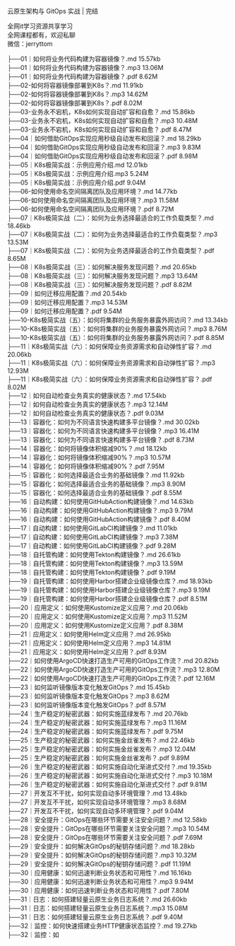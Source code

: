 云原生架构与 GitOps 实战 | 完结

全网it学习资源共享学习<br>全网课程都有，欢迎私聊<br>微信：jerryttom<br>

├──01｜如何将业务代码构建为容器镜像？.md 15.57kb<br> ├──01｜如何将业务代码构建为容器镜像？.mp3 13.06M<br> ├──01｜如何将业务代码构建为容器镜像？.pdf 8.62M<br> ├──02-如何将容器镜像部署到K8s？.md 11.91kb<br> ├──02-如何将容器镜像部署到K8s？.mp3 14.62M<br> ├──02-如何将容器镜像部署到K8s？.pdf 8.02M<br> ├──03-业务永不宕机，K8s如何实现自动扩容和自愈？.md 15.86kb<br> ├──03-业务永不宕机，K8s如何实现自动扩容和自愈？.mp3 10.48M<br> ├──03-业务永不宕机，K8s如何实现自动扩容和自愈？.pdf 8.47M<br> ├──04｜如何借助GitOps实现应用秒级自动发布和回滚？.md 18.29kb<br> ├──04｜如何借助GitOps实现应用秒级自动发布和回滚？.mp3 9.83M<br> ├──04｜如何借助GitOps实现应用秒级自动发布和回滚？.pdf 8.98M<br> ├──05｜K8s极简实战：示例应用介绍.md 12.01kb<br> ├──05｜K8s极简实战：示例应用介绍.mp3 5.24M<br> ├──05｜K8s极简实战：示例应用介绍.pdf 9.04M<br> ├──06-如何使用命名空间隔离团队及应用环境？.md 14.77kb<br> ├──06-如何使用命名空间隔离团队及应用环境？.mp3 11.58M<br> ├──06-如何使用命名空间隔离团队及应用环境？.pdf 8.72M<br> ├──07｜K8s极简实战（二）：如何为业务选择最适合的工作负载类型？.md 18.46kb<br> ├──07｜K8s极简实战（二）：如何为业务选择最适合的工作负载类型？.mp3 13.53M<br> ├──07｜K8s极简实战（二）：如何为业务选择最适合的工作负载类型？.pdf 8.65M<br> ├──08｜K8s极简实战（三）：如何解决服务发现问题？.md 20.65kb<br> ├──08｜K8s极简实战（三）：如何解决服务发现问题？.mp3 13.64M<br> ├──08｜K8s极简实战（三）：如何解决服务发现问题？.pdf 8.82M<br> ├──09｜如何迁移应用配置？.md 20.54kb<br> ├──09｜如何迁移应用配置？.mp3 14.53M<br> ├──09｜如何迁移应用配置？.pdf 9.54M<br> ├──10-K8s极简实战（五）：如何将集群的业务服务暴露外网访问？.md 13.34kb<br> ├──10-K8s极简实战（五）：如何将集群的业务服务暴露外网访问？.mp3 8.76M<br> ├──10-K8s极简实战（五）：如何将集群的业务服务暴露外网访问？.pdf 8.85M<br> ├──11｜K8s极简实战（六）：如何保障业务资源需求和自动弹性扩容？.md 20.06kb<br> ├──11｜K8s极简实战（六）：如何保障业务资源需求和自动弹性扩容？.mp3 12.93M<br> ├──11｜K8s极简实战（六）：如何保障业务资源需求和自动弹性扩容？.pdf 8.02M<br> ├──12｜如何自动检查业务真实的健康状态？.md 17.54kb<br> ├──12｜如何自动检查业务真实的健康状态？.mp3 12.14M<br> ├──12｜如何自动检查业务真实的健康状态？.pdf 9.03M<br> ├──13｜容器化：如何为不同语言快速构建多平台镜像？.md 30.02kb<br> ├──13｜容器化：如何为不同语言快速构建多平台镜像？.mp3 16.41M<br> ├──13｜容器化：如何为不同语言快速构建多平台镜像？.pdf 8.73M<br> ├──14｜容器化：如何将镜像体积缩减90%？.md 18.12kb<br> ├──14｜容器化：如何将镜像体积缩减90%？.mp3 10.57M<br> ├──14｜容器化：如何将镜像体积缩减90%？.pdf 7.95M<br> ├──15｜容器化：如何选择最适合业务的基础镜像？.md 11.92kb<br> ├──15｜容器化：如何选择最适合业务的基础镜像？.mp3 8.90M<br> ├──15｜容器化：如何选择最适合业务的基础镜像？.pdf 8.55M<br> ├──16｜自动构建：如何使用GitHubAction构建镜像？.md 14.63kb<br> ├──16｜自动构建：如何使用GitHubAction构建镜像？.mp3 9.79M<br> ├──16｜自动构建：如何使用GitHubAction构建镜像？.pdf 8.40M<br> ├──17｜自动构建：如何使用GitLabCI构建镜像？.md 11.01kb<br> ├──17｜自动构建：如何使用GitLabCI构建镜像？.mp3 7.38M<br> ├──17｜自动构建：如何使用GitLabCI构建镜像？.pdf 9.28M<br> ├──18｜自托管构建：如何使用Tekton构建镜像？.md 26.61kb<br> ├──18｜自托管构建：如何使用Tekton构建镜像？.mp3 13.59M<br> ├──18｜自托管构建：如何使用Tekton构建镜像？.pdf 9.19M<br> ├──19｜自托管构建：如何使用Harbor搭建企业级镜像仓库？.md 18.93kb<br> ├──19｜自托管构建：如何使用Harbor搭建企业级镜像仓库？.mp3 9.19M<br> ├──19｜自托管构建：如何使用Harbor搭建企业级镜像仓库？.pdf 8.51M<br> ├──20｜应用定义：如何使用Kustomize定义应用？.md 20.06kb<br> ├──20｜应用定义：如何使用Kustomize定义应用？.mp3 11.52M<br> ├──20｜应用定义：如何使用Kustomize定义应用？.pdf 8.38M<br> ├──21｜应用定义：如何使用Helm定义应用？.md 26.95kb<br> ├──21｜应用定义：如何使用Helm定义应用？.mp3 14.81M<br> ├──21｜应用定义：如何使用Helm定义应用？.pdf 8.93M<br> ├──22｜如何使用ArgoCD快速打造生产可用的GitOps工作流？.md 20.82kb<br> ├──22｜如何使用ArgoCD快速打造生产可用的GitOps工作流？.mp3 12.80M<br> ├──22｜如何使用ArgoCD快速打造生产可用的GitOps工作流？.pdf 12.16M<br> ├──23｜如何监听镜像版本变化触发GitOps？.md 15.45kb<br> ├──23｜如何监听镜像版本变化触发GitOps？.mp3 8.62M<br> ├──23｜如何监听镜像版本变化触发GitOps？.pdf 8.57M<br> ├──24｜生产稳定的秘密武器：如何实施蓝绿发布？.md 20.76kb<br> ├──24｜生产稳定的秘密武器：如何实施蓝绿发布？.mp3 11.16M<br> ├──24｜生产稳定的秘密武器：如何实施蓝绿发布？.pdf 9.75M<br> ├──25｜生产稳定的秘密武器：如何实施金丝雀发布？.md 22.46kb<br> ├──25｜生产稳定的秘密武器：如何实施金丝雀发布？.mp3 12.04M<br> ├──25｜生产稳定的秘密武器：如何实施金丝雀发布？.pdf 9.89M<br> ├──26｜生产稳定的秘密武器：如何实施自动化渐进式交付？.md 19.35kb<br> ├──26｜生产稳定的秘密武器：如何实施自动化渐进式交付？.mp3 10.18M<br> ├──26｜生产稳定的秘密武器：如何实施自动化渐进式交付？.pdf 9.81M<br> ├──27｜开发互不干扰，如何实现自动多环境管理？.md 13.48kb<br> ├──27｜开发互不干扰，如何实现自动多环境管理？.mp3 8.68M<br> ├──27｜开发互不干扰，如何实现自动多环境管理？.pdf 9.04M<br> ├──28｜安全提升：GitOps在哪些环节需要关注安全问题？.md 12.58kb<br> ├──28｜安全提升：GitOps在哪些环节需要关注安全问题？.mp3 10.54M<br> ├──28｜安全提升：GitOps在哪些环节需要关注安全问题？.pdf 7.69M<br> ├──29｜安全提升：如何解决GitOps的秘钥存储问题？.md 18.28kb<br> ├──29｜安全提升：如何解决GitOps的秘钥存储问题？.mp3 10.32M<br> ├──29｜安全提升：如何解决GitOps的秘钥存储问题？.pdf 11.19M<br> ├──30｜应用健康：如何迅速判断业务状态和可用性？.md 16.16kb<br> ├──30｜应用健康：如何迅速判断业务状态和可用性？.mp3 9.94M<br> ├──30｜应用健康：如何迅速判断业务状态和可用性？.pdf 7.80M<br> ├──31｜日志：如何搭建轻量云原生业务日志系统？.md 26.60kb<br> ├──31｜日志：如何搭建轻量云原生业务日志系统？.mp3 15.08M<br> ├──31｜日志：如何搭建轻量云原生业务日志系统？.pdf 9.40M<br> ├──32｜监控：如何快速搭建业务HTTP健康状态监控？.md 19.27kb<br> ├──32｜监控：如